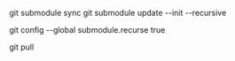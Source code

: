 git submodule sync
git submodule update --init --recursive



 git config --global submodule.recurse true

git pull
